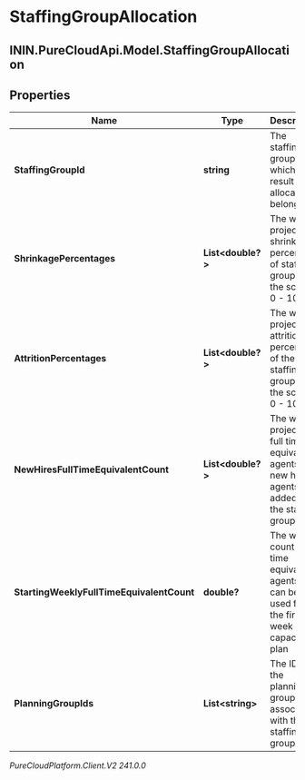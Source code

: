 # StaffingGroupAllocation

## ININ.PureCloudApi.Model.StaffingGroupAllocation

## Properties

|Name | Type | Description | Notes|
|------------ | ------------- | ------------- | -------------|
| **StaffingGroupId** | **string** | The staffing group to which the result allocation belongs | |
| **ShrinkagePercentages** | **List&lt;double?&gt;** | The weekly projected shrinkage percentage of staffing group, in the scale of 0 - 100 | |
| **AttritionPercentages** | **List&lt;double?&gt;** | The weekly projected attrition percentage of the staffing group, in the scale of 0 - 100 | |
| **NewHiresFullTimeEquivalentCount** | **List&lt;double?&gt;** | The weekly projected full time equivalent agents of new hire agents added to the staffing group | [optional] |
| **StartingWeeklyFullTimeEquivalentCount** | **double?** | The weekly count of full time equivalent agents that can be used for the first week of the capacity plan | |
| **PlanningGroupIds** | **List&lt;string&gt;** | The IDs of the planning groups associated with this staffing group | [optional] |



_PureCloudPlatform.Client.V2 241.0.0_
